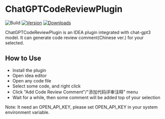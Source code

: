 # ChatGPTCodeReviewPlugin

![Build](https://github.com/cspanda8989/ChatGPTCodeReviewPlugin/workflows/Build/badge.svg)
[![Version](https://img.shields.io/jetbrains/plugin/v/PLUGIN_ID.svg)](https://plugins.jetbrains.com/plugin/PLUGIN_ID)
[![Downloads](https://img.shields.io/jetbrains/plugin/d/PLUGIN_ID.svg)](https://plugins.jetbrains.com/plugin/PLUGIN_ID)

<!-- Plugin description -->
ChatGPTCodeReviewPlugin is an IDEA plugin integrated with chat-gpt3 model. It can generate code review comment(Chinese ver.) for your selected.

## How to Use
- Install the plugin
- Open idea editor
- Open any code file
- Select some code, and right click
- Click "Add Code Review Comment"/"添加代码评审注释" menu
- Wait for a while, then some comment will be added top of your selection

Note: It need an OPEN_API_KEY, please set OPEN_API_KEY in your system environment variable.
<!-- Plugin description end -->